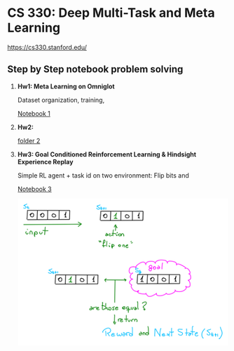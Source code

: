 # CS 330: Deep Multi-Task and Meta Learning
https://cs330.stanford.edu/

## Step by Step notebook problem solving

1. **Hw1: Meta Learning on Omniglot**

   Dataset organization, training, 
   
   [Notebook 1](<./hw1/Homework 1 - Step by step.ipynb>)
   
2. **Hw2:**
   
   [folder 2](<./hw2/>)

3. **Hw3: Goal Conditioned Reinforcement Learning & Hindsight Experience Replay**

   Simple RL agent + task id on two environment: Flip bits and 
   
   [Notebook 3](<./hw3/Hw3 - Goal Conditioned RL & Hindsight Experience Replay - Step by step>)
   
   ![hw3-flipbit-environment-diagram](./img/hw3-flip-env.png)
